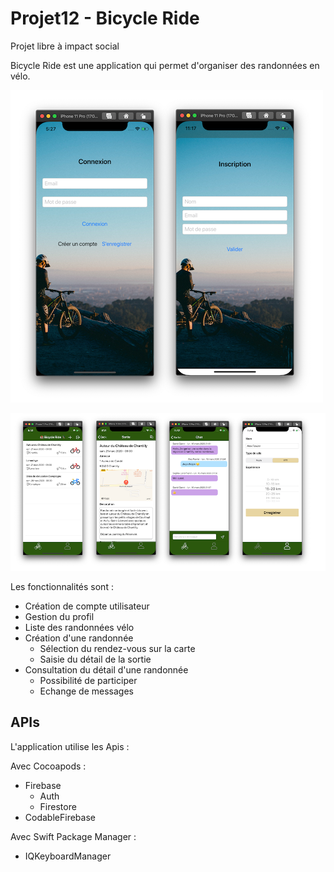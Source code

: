 # Projet12 - Bicycle Ride
Projet libre à impact social

Bicycle Ride est une application qui permet d'organiser des randonnées en vélo.

![](Documentation/Login.png)

![](Documentation/BicycleRide.png)

Les fonctionnalités sont :

- Création de compte utilisateur
- Gestion du profil
- Liste des randonnées vélo
- Création d'une randonnée
  - Sélection du rendez-vous sur la carte
  - Saisie du détail de la sortie
- Consultation du détail d'une randonnée
  - Possibilité de participer
  - Echange de messages

## APIs

L'application utilise les Apis :

Avec Cocoapods :

- Firebase
  - Auth
  - Firestore
- CodableFirebase

Avec Swift Package Manager :

- IQKeyboardManager



